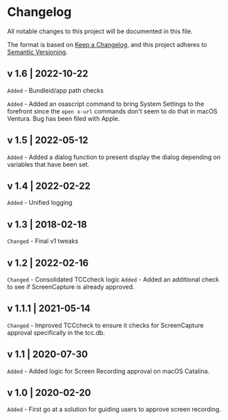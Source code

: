 # Changelog
All notable changes to this project will be documented in this file.

The format is based on [Keep a Changelog](https://keepachangelog.com/en/1.0.0/),
and this project adheres to [Semantic Versioning](https://semver.org/spec/v2.0.0.html).

## v 1.6 | 2022-10-22
`Added` - Bundleid/app path checks

`Added` - Added an osascript command to bring System Settings to the forefront since the `open x-url` commands don't seem to do that in macOS Ventura. Bug has been filed with Apple.

## v 1.5 | 2022-05-12
`Added` - Added a dialog function to present display the dialog depending on variables that have been set.

## v 1.4 | 2022-02-22
`Added` - Unified logging

## v 1.3 | 2018-02-18
`Changed` - Final v1 tweaks

## v 1.2 | 2022-02-16
`Changed` - Consolidated TCCcheck logic
`Added` - Added an additional check to see if ScreenCapture is already approved.

## v 1.1.1 | 2021-05-14
`Changed` -  Improved TCCcheck to ensure it checks for ScreenCapture approval specifically in the tcc.db.

## v 1.1 | 2020-07-30
`Added` - Added logic for Screen Recording approval on macOS Catalina.

## v 1.0 | 2020-02-20
`Added` - First go at a solution for guiding users to approve screen recording.
